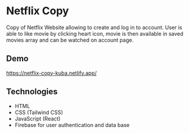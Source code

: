 # Netflix Copy
Copy of Netflix Website allowing to create and log in to account. User is able to like movie by clicking heart icon, movie is then available in saved movies array and can be watched on account page.

## Demo

https://netflix-copy-kuba.netlify.app/

## Technologies

- HTML
- CSS (Tailwind CSS)
- JavaScript (React)
- Firebase for user authentication and data base
